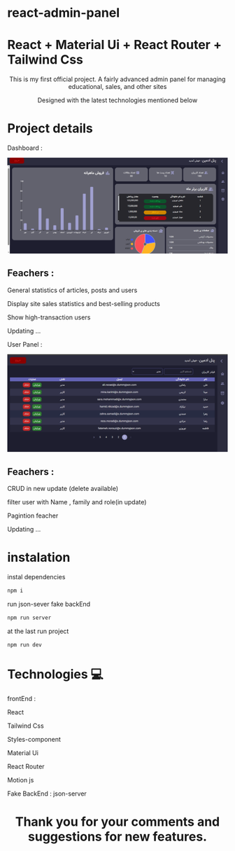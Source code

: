 # react-admin-panel
# React + Material Ui + React Router + Tailwind Css
<p align="center">
This is my first official project. A fairly advanced admin panel for managing educational, sales, and other sites
</p>
<p align="center">
  Designed with the latest technologies mentioned below
</p>

# Project details
Dashboard : 

![Dashboard](./src/assets/screenshot/dashboard.png)

<h2>Feachers :</h2>
<p>General statistics of articles, posts and users</p>
<p>Display site sales statistics and best-selling products</p>
<p>Show high-transaction users</p>
<p>Updating ...</p>

User Panel :

![user panel](./src/assets/screenshot/users.png)
<h2>Feachers :</h2>
<p>CRUD in new update (delete available)</p>
<p>filter user with Name , family and role(in update)</p>
<p>Pagintion feacher</p>
<p>Updating ...</p>

# instalation
instal dependencies
```bash
npm i
```
run json-sever fake backEnd
```bash
npm run server
```
at the last run project
```bash
npm run dev
```

# Technologies 💻
frontEnd :

React

Tailwind Css

Styles-component

Material Ui

React Router

Motion js

Fake BackEnd :
json-server

<h1 align="center">
  Thank you for your comments and suggestions for new features.
</h1>
